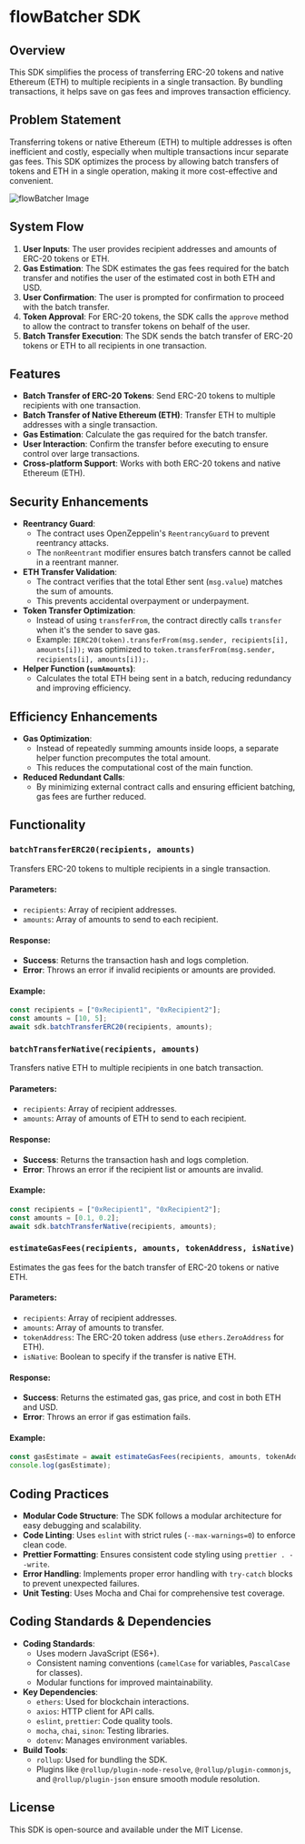 # flowBatcher SDK

## Overview
This SDK simplifies the process of transferring ERC-20 tokens and native Ethereum (ETH) to multiple recipients in a single transaction. By bundling transactions, it helps save on gas fees and improves transaction efficiency.

## Problem Statement
Transferring tokens or native Ethereum (ETH) to multiple addresses is often inefficient and costly, especially when multiple transactions incur separate gas fees. This SDK optimizes the process by allowing batch transfers of tokens and ETH in a single operation, making it more cost-effective and convenient.

![flowBatcher Image](src/images/flowBatcher.png)

## System Flow
1. **User Inputs**: The user provides recipient addresses and amounts of ERC-20 tokens or ETH.
2. **Gas Estimation**: The SDK estimates the gas fees required for the batch transfer and notifies the user of the estimated cost in both ETH and USD.
3. **User Confirmation**: The user is prompted for confirmation to proceed with the batch transfer.
4. **Token Approval**: For ERC-20 tokens, the SDK calls the `approve` method to allow the contract to transfer tokens on behalf of the user.
5. **Batch Transfer Execution**: The SDK sends the batch transfer of ERC-20 tokens or ETH to all recipients in one transaction.

## Features
- **Batch Transfer of ERC-20 Tokens**: Send ERC-20 tokens to multiple recipients with one transaction.
- **Batch Transfer of Native Ethereum (ETH)**: Transfer ETH to multiple addresses with a single transaction.
- **Gas Estimation**: Calculate the gas required for the batch transfer.
- **User Interaction**: Confirm the transfer before executing to ensure control over large transactions.
- **Cross-platform Support**: Works with both ERC-20 tokens and native Ethereum (ETH).

## Security Enhancements
- **Reentrancy Guard**: 
  - The contract uses OpenZeppelin's `ReentrancyGuard` to prevent reentrancy attacks.
  - The `nonReentrant` modifier ensures batch transfers cannot be called in a reentrant manner.
- **ETH Transfer Validation**:
  - The contract verifies that the total Ether sent (`msg.value`) matches the sum of amounts.
  - This prevents accidental overpayment or underpayment.
- **Token Transfer Optimization**:
  - Instead of using `transferFrom`, the contract directly calls `transfer` when it's the sender to save gas.
  - Example: `IERC20(token).transferFrom(msg.sender, recipients[i], amounts[i]);` was optimized to `token.transferFrom(msg.sender, recipients[i], amounts[i]);`.
- **Helper Function (`sumAmounts`)**:
  - Calculates the total ETH being sent in a batch, reducing redundancy and improving efficiency.

## Efficiency Enhancements
- **Gas Optimization**:
  - Instead of repeatedly summing amounts inside loops, a separate helper function precomputes the total amount.
  - This reduces the computational cost of the main function.
- **Reduced Redundant Calls**:
  - By minimizing external contract calls and ensuring efficient batching, gas fees are further reduced.

## Functionality
### `batchTransferERC20(recipients, amounts)`
Transfers ERC-20 tokens to multiple recipients in a single transaction.

#### Parameters:
- `recipients`: Array of recipient addresses.
- `amounts`: Array of amounts to send to each recipient.

#### Response:
- **Success**: Returns the transaction hash and logs completion.
- **Error**: Throws an error if invalid recipients or amounts are provided.

#### Example:
```javascript
const recipients = ["0xRecipient1", "0xRecipient2"];
const amounts = [10, 5];
await sdk.batchTransferERC20(recipients, amounts);
```

### `batchTransferNative(recipients, amounts)`
Transfers native ETH to multiple recipients in one batch transaction.

#### Parameters:
- `recipients`: Array of recipient addresses.
- `amounts`: Array of amounts of ETH to send to each recipient.

#### Response:
- **Success**: Returns the transaction hash and logs completion.
- **Error**: Throws an error if the recipient list or amounts are invalid.

#### Example:
```javascript
const recipients = ["0xRecipient1", "0xRecipient2"];
const amounts = [0.1, 0.2];
await sdk.batchTransferNative(recipients, amounts);
```

### `estimateGasFees(recipients, amounts, tokenAddress, isNative)`
Estimates the gas fees for the batch transfer of ERC-20 tokens or native ETH.

#### Parameters:
- `recipients`: Array of recipient addresses.
- `amounts`: Array of amounts to transfer.
- `tokenAddress`: The ERC-20 token address (use `ethers.ZeroAddress` for ETH).
- `isNative`: Boolean to specify if the transfer is native ETH.

#### Response:
- **Success**: Returns the estimated gas, gas price, and cost in both ETH and USD.
- **Error**: Throws an error if gas estimation fails.

#### Example:
```javascript
const gasEstimate = await estimateGasFees(recipients, amounts, tokenAddress, true);
console.log(gasEstimate);
```

## Coding Practices
- **Modular Code Structure**: The SDK follows a modular architecture for easy debugging and scalability.
- **Code Linting**: Uses `eslint` with strict rules (`--max-warnings=0`) to enforce clean code.
- **Prettier Formatting**: Ensures consistent code styling using `prettier . --write`.
- **Error Handling**: Implements proper error handling with `try-catch` blocks to prevent unexpected failures.
- **Unit Testing**: Uses Mocha and Chai for comprehensive test coverage.

## Coding Standards & Dependencies
- **Coding Standards**:
  - Uses modern JavaScript (ES6+).
  - Consistent naming conventions (`camelCase` for variables, `PascalCase` for classes).
  - Modular functions for improved maintainability.
- **Key Dependencies**:
  - `ethers`: Used for blockchain interactions.
  - `axios`: HTTP client for API calls.
  - `eslint`, `prettier`: Code quality tools.
  - `mocha`, `chai`, `sinon`: Testing libraries.
  - `dotenv`: Manages environment variables.
- **Build Tools**:
  - `rollup`: Used for bundling the SDK.
  - Plugins like `@rollup/plugin-node-resolve`, `@rollup/plugin-commonjs`, and `@rollup/plugin-json` ensure smooth module resolution.

## License
This SDK is open-source and available under the MIT License.

